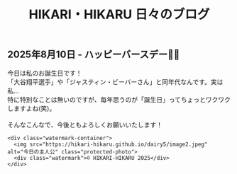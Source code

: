 <!DOCTYPE html>
<html lang="ja">
<head>
  <meta charset="UTF-8">
  <title>2025年8月10日 - My birthday!</title>
  <link rel="stylesheet" href="../style.css">

  <style>
    #blackout {
      display: none;
      position: fixed;
      inset: 0;
      background: black;
      z-index: 9999;
    }

    .protected-photo {
      width: 100%;
      user-select: none;
      -webkit-user-drag: none;
      pointer-events: auto;
      display: block;
    }

    .watermark-container {
      position: relative;
      display: inline-block;
      width: 300px;
      margin-bottom: 16px;
    }

    .watermark {
      position: absolute;
      bottom: 8px;
      right: 12px;
      color: white;
      font-size: 12px;
      opacity: 0.6;
      text-shadow: 1px 1px 2px black;
      pointer-events: none;
    }
  </style>
</head>
<body oncontextmenu="return false;" onselectstart="return false;" ondragstart="return false;">
  <header>
    <h1>HIKARI・HIKARU 日々のブログ</h1>
  </header>

  <main>
    <h2>2025年8月10日 - ハッピーバースデー🎂✨</h2>
    <p>
      今日は私のお誕生日です！<br>
      「大谷翔平選手」や「ジャスティン・ビーバーさん」と同年代なんです。実は私... <br>
      特に特別なことは無いのですが、毎年思うのが「誕生日」ってちょっとワクワクしますよね(笑)。<br><br>
      そんなこんなで、今後ともよろしくお願いいたします！
    </p>

    <div class="watermark-container">
      <img src="https://hikari-hikaru.github.io/dairy5/image2.jpeg" alt="今日の主人公" class="protected-photo">
      <div class="watermark">© HIKARI-HIKARU 2025</div>
    </div>
  </main>

  <div id="blackout"></div>

  <script>
    const photos = document.querySelectorAll('.protected-photo');
    const blackout = document.getElementById('blackout');

    photos.forEach(photo => {
      let timer;
      photo.addEventListener('touchstart', () => {
        timer = setTimeout(() => {
          blackout.style.display = 'block';
        }, 500);
      });
      photo.addEventListener('touchend', () => clearTimeout(timer));
      photo.addEventListener('touchcancel', () => clearTimeout(timer));
    });

    blackout.addEventListener('click', () => {
      blackout.style.display = 'none';
    });
  </script>
</body>
</html>
